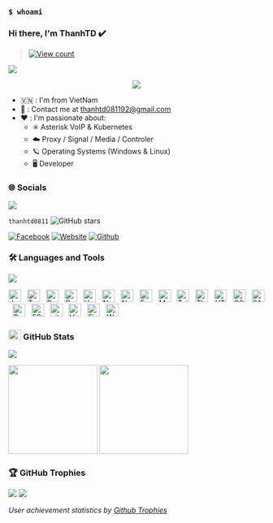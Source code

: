 ### `$ whoami`

### Hi there, I'm ThanhTD ✔️

> [![View count](https://visitcount.itsvg.in/api?id=cfotel2604&color=6&icon=0&pretty=true)](https://visitcount.itsvg.in/api?id=cfotel2604)

<img src="https://user-images.githubusercontent.com/73097560/115834477-dbab4500-a447-11eb-908a-139a6edaec5c.gif">

<p align="center" color="#36BCF7FF"><img src="https://readme-typing-svg.herokuapp.com?lines=I'm+a+Full+Stack+Developer;I'm+a+System+Engineer;I'm+a+DevSecOps Engineer"></p>

- 🇻🇳 : I'm from VietNam
- 📧 : Contact me at [thanhtd081192@gmail.com](mailto:thanhtd081192@gmail)
- ❤️ : I'm passionate about:
  - ✳️ Asterisk VoIP & Kubernetes
  - ☁️ Proxy / Signal / Media / Controler
  - 🪐 Operating Systems (Windows & Linux)
  - 🖥️ Developer

### 🌐 Socials
<img src="https://user-images.githubusercontent.com/73097560/115834477-dbab4500-a447-11eb-908a-139a6edaec5c.gif">

`thanhtd0811`
![GitHub stars](https://img.shields.io/github/stars/cfotel2604?style=social)

[![Facebook](https://img.shields.io/badge/Facebook-1877F2?style=for-the-badge&logo=facebook&logoColor=white)](https://www.facebook.com/tran.thanh.549)
[![Website](https://img.shields.io/badge/website-000000?style=for-the-badge&logo=About.me&logoColor=white)](https://blog.network.com/)
[![Github](https://img.shields.io/badge/GitHub-100000?style=for-the-badge&logo=github&logoColor=white)](https://github.com/cfotel2604/)

### 🛠 Languages and Tools
<img src="https://user-images.githubusercontent.com/73097560/115834477-dbab4500-a447-11eb-908a-139a6edaec5c.gif">

<img src="https://img.shields.io/badge/JavaScript-282C34?logo=javascript&logoColor=F7DF1E" title="JavaScript" height="25"/> &nbsp;
<img src="https://img.shields.io/badge/TypeScript-282C34?logo=typescript&logoColor=3178C6" title="TypeScript" height="25"/> &nbsp;
<img src="https://img.shields.io/badge/ReactJS-282C34?logo=react&logoColor=61DAFB" title="ReactJS" height="25"/> &nbsp;
<img src="https://img.shields.io/badge/Redux-282C34?logo=redux&logoColor=764ABC" title="Redux" height="25"/> &nbsp;
<img src="https://img.shields.io/badge/Vue.js-282C34?logo=vue.js&logoColor=4FC08D" title="Vue.js" height="25"/> &nbsp;
<img src="https://img.shields.io/badge/Nuxt.js-282C34?logo=nuxt.js&logoColor=4FC08D" title="Nuxt.js" height="25"/> &nbsp;
<img src="https://img.shields.io/badge/Node.js-282C34?logo=node.js&logoColor=00F200" title="Node.js" height="25"/> &nbsp;
<img src="https://img.shields.io/badge/Express-282C34?logo=express&logoColor=FFFFFF" title="Express.js" height="25"/> &nbsp;
<img src="https://img.shields.io/badge/MongoDB-282C34?logo=mongodb&logoColor=47A248" title="MongoDB" height="25"/> &nbsp;
<img src="https://img.shields.io/badge/Tailwind%20CSS-282C34?logo=tailwind-css&logoColor=38B2AC" title="TailwindCSS" height="25"/> &nbsp;
<img src="https://img.shields.io/badge/Three.js-282C34?logo=three.js&logoColor=FFFFFF" title="Three.js" height="25"/> &nbsp;
<img src="https://img.shields.io/badge/HTML5-282C34?logo=html5&logoColor=E34F26" title="HTML5" height="25"/> &nbsp;
<img src="https://img.shields.io/badge/CSS3-282C34?logo=css3&logoColor=1572B6" title="CSS3" height="25"/> &nbsp;
<img src="https://img.shields.io/badge/Sass-282C34?logo=sass&logoColor=CC6699" title="SASS" height="25"/> &nbsp;
<img src="https://img.shields.io/badge/Bootstrap-282C34?logo=bootstrap&logoColor=7952B3" title="Bootstrap" height="25"/> &nbsp;
<img src="https://img.shields.io/badge/ESLint-282C34?logo=eslint&logoColor=4B32C3" title="ESLint" height="25"/> &nbsp;
<img src="https://img.shields.io/badge/git-282C34?logo=git&logoColor=F05032" title="git" height="25"/> &nbsp;
<img src="https://img.shields.io/badge/VS%20Code-282C34?logo=visual-studio-code&logoColor=007ACC"  title="Visual Studio Code" height="25"/> &nbsp;
<img src="https://img.shields.io/badge/Firebase-282C34?logo=firebase&logoColor=FFCA28" title="Firebase" height="25"/> &nbsp;
<img src="https://img.shields.io/badge/WordPress-282C34?logo=wordPress&logoColor=21759B" title="WordPress" height="25"/> &nbsp;

### <img src="https://media.giphy.com/media/cj87CxfRtrUifF3Ryk/giphy.gif" width="25px" height="20px"> GitHub Stats
<img src="https://user-images.githubusercontent.com/73097560/115834477-dbab4500-a447-11eb-908a-139a6edaec5c.gif">

[<img src="https://github-readme-stats.vercel.app/api?username=cfotel2604&show_icons=true&count_private=true&bg_color=30,e96443,904e95&title_color=fff&text_color=fff&include_all_commits=true" height="175">](https://github-readme-stats.vercel.app/api?username=cfotel2604)
[<img src="https://github-readme-stats.vercel.app/api/top-langs/?username=cfotel2604&layout=compact&bg_color=30,e96443,904e95&title_color=fff&text_color=fff" height="175">](https://github-readme-stats.vercel.app/api/top-langs/?username=cfotel2604)

### 🏆 GitHub Trophies
<img src="https://user-images.githubusercontent.com/73097560/115834477-dbab4500-a447-11eb-908a-139a6edaec5c.gif">

<a href="https://github-trophies.vercel.app/?username=cfotel2604" target="_blank">
  <img src="https://github-trophies.vercel.app/?username=cfotel2604&theme=radical&margin-w=4&margin-h=4">
</a>

*User achievement statistics by [Github Trophies](https://github.com/cfotel2604/github-trophies)*
